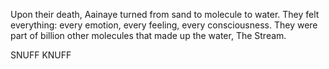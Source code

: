 Upon their death, Aainaye turned from sand to molecule to water. They felt everything: every emotion, every feeling, every consciousness. They were part of billion other molecules that made up the water, The Stream.


SNUFF KNUFF
